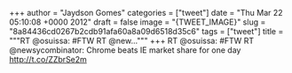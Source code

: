 
+++
author = "Jaydson Gomes"
categories = ["tweet"]
date = "Thu Mar 22 05:10:08 +0000 2012"
draft = false
image = "{TWEET_IMAGE}"
slug = "8a84436cd0267b2cdb91afa60a8a09d6518d35c6"
tags = ["tweet"]
title = """RT @osuissa: #FTW RT @new..."""
+++
RT @osuissa: #FTW RT @newsycombinator: Chrome beats IE market share for one day http://t.co/ZZbrSe2m

